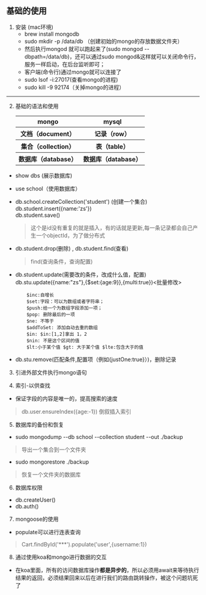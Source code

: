 ## 基础的使用

1. 安装 (mac环境)
    - brew install mongodb
    - sudo mkdir -p /data/db （创建初始的mongo的存放数据文件夹）
    - 然后执行mongod 就可以跑起来了(sudo mongod --dbpath=/data/db)，还可以通过sudo mongod&这样就可以关闭命令行，服务一样启动，在后台监听即可；
    - 客户端(命令行)通过mongo就可以连接了
    - sudo lsof -i:27017(查看mongo的进程)
    - sudo kill -9 92174（关掉mongo的进程）

---

2. 基础的语法和使用

    <table>
        <tr>
            <th>mongo</th>
            <th>mysql</th>
        </tr>
         <tr>
            <th>文档（document）</th>
            <th>记录（row）</th>
        </tr>
         <tr>
            <th>集合（collection）</th>
            <th>表（table）</th>
        </tr>
         <tr>
            <th>数据库（database）</th>
            <th>数据库（database）</th>
        </tr>
    </table>
 
-  show dbs (展示数据库)

-  use school（使用数据库）

-  db.school.createCollection('student') (创建一个集合)
    <br >
    db.student.insert({name:'zs'})
    <br >
    db.student.save()
    > 这个是id没有重复的就是插入，有的话就是更新,每一条记录都会自己产生一个objectId，为了做分布式

-   db.student.drop(删除) , db.student.find(查看)
    > find(查询条件，查询配置)

-   db.student.update(需要改的条件，改成什么值，配置)
    db.stu.update({name:"zs"},{$set:{age:9}},{multi:true})<批量修改>
    ```
        $inc:自增长
        $set:字段：可以为数组或者字符串；
        $push:给一个为数组字段添加一项；
        $pop: 删除最后的一项
        $ne: 不等于
        $addToSet: 添加自动去重的数组
        $in: $in:[1,2]拿出 1，2
        $nin: 不是这个区间的值
        $lt:小于某个值 $gt: 大于某个值 $lte:包含大于的值
    ```

-   db.stu.remove(匹配条件,配置项（例如{justOne:true}）)，删除记录

3. 引进外部文件执行mongo语句 

4. 索引-以供查找

- 保证字段的内容是唯一的，提高搜索的速度
> db.user.ensureIndex({age:-1}) 倒叙插入索引

5. 数据库的备份和恢复

- sudo mongodump --db school --collection student --out ./backup
> 导出一个集合到一个文件夹

- sudo mongorestore ./backup
> 恢复一个文件夹的数据库

6. 数据库权限
- db.createUser()
- db.auth()

7. mongoose的使用
- populate可以进行连表查询 
> Cart.findById('***').populate('user',{username:1}) 

8. 通过使用koa和mongo进行数据的交互
- 在koa里面，所有的访问数据库操作**都是异步的**，所以必须用await来等待执行结果的返回，必须结果回来以后在进行我们的路由跳转操作，被这个问题坑死了


